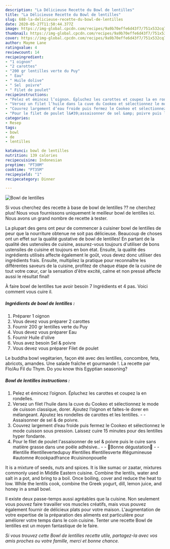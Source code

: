 ```yaml
---
description: "La Délicieuse Recette du Bowl de lentilles"
title: "La Délicieuse Recette du Bowl de lentilles"
slug: 688-la-delicieuse-recette-du-bowl-de-lentilles
date: 2020-05-27T11:50:44.377Z
image: https://img-global.cpcdn.com/recipes/9a9b70effe6d43f7/751x532cq70/bowl-de-lentilles-photo-principale-de-la-recette.jpg
thumbnail: https://img-global.cpcdn.com/recipes/9a9b70effe6d43f7/751x532cq70/bowl-de-lentilles-photo-principale-de-la-recette.jpg
cover: https://img-global.cpcdn.com/recipes/9a9b70effe6d43f7/751x532cq70/bowl-de-lentilles-photo-principale-de-la-recette.jpg
author: Mayme Lane
ratingvalue: 4
reviewcount: 14
recipeingredient:
- "1 oignon"
- "2 carottes"
- "200 gr lentilles verte du Puy"
- " Eau"
- " Huile dolive"
- " Sel  poivre"
- " Filet de poulet"
recipeinstructions:
- "Pelez et émincez l’oignon. Épluchez les carottes et coupez la en rondelles."
- "Versez un filet l’huile dans la cuve du Cookeo et sélectionnez le mode de cuisson classique, dorer. Ajoutez l’oignon et faites-le dorer en mélangeant. Ajoutez les rondelles de carottes et les lentilles.  Assaisonner de sel &amp; de poivre."
- "Couvrez largement d’eau froide puis fermez le Cookeo et sélectionnez le mode cuisson sous pression. Laissez cuire 15 minutes pour des lentilles hyper fondante."
- "Pour le filet de poulet l&#39;assaisonner de sel &amp; poivre puis le cuire sans matière grasse dans une poêle adhésive..  🌸Bonne dégustation🌸  #lentille #lentillevertedupuy #lentilles #lentillesverte #légumineuse #automne #cookpadfrance #cuisinonpouelle"
categories:
- Resep
tags:
- bowl
- de
- lentilles

katakunci: bowl de lentilles 
nutrition: 139 calories
recipecuisine: Indonesian
preptime: "PT30M"
cooktime: "PT35M"
recipeyield: "1"
recipecategory: Dinner

---
```



![Bowl de lentilles](https://img-global.cpcdn.com/recipes/9a9b70effe6d43f7/751x532cq70/bowl-de-lentilles-photo-principale-de-la-recette.jpg)

Si vous cherchez des recette à base de bowl de lentilles ?? ne cherchez plus! Nous vous fournissons uniquement le meilleur bowl de lentilles ici. Nous avons un grand nombre de recette à tester.

La plupart des gens ont peur de commencer à cuisiner bowl de lentilles de peur que la nourriture obtenue ne soit pas délicieuse. Beaucoup de choses ont un effet sur la qualité gustative de bowl de lentilles! En partant de la qualité des ustensiles de cuisine, assurez-vous toujours d'utiliser de bons ustensiles de cuisine et toujours en bon état. Ensuite, la qualité des ingrédients utilisés affecte également le goût, vous devez donc utiliser des ingrédients frais. Ensuite, multipliez la pratique pour reconnaître les différentes saveurs de la cuisine, profitez de chaque étape de la cuisine de tout votre cœur, car la sensation d'être excité, calme et non pressé affecte aussi le résultat final!

<!--inarticleads1-->

À faire bowl de lentilles tue avoir besoin 7 Ingrédients et 4 pas. Voici comment vous cuire il.

##### Ingrédients de bowl de lentilles :

1. Préparer 1 oignon
1. Vous devez vous préparer 2 carottes
1. Fournir 200 gr lentilles verte du Puy
1. Vous devez vous préparer  Eau
1. Fournir  Huile d&#39;olive
1. Vous avez besoin  Sel &amp; poivre
1. Vous devez vous préparer  Filet de poulet


Le buddha bowl vegétarien, façon été avec des lentilles, concombre, feta, abricots, amandes. Une salade fraîche et gourmande !. La recette par Flo/Au Fil du Thym. Do you know this Egyptian seasoning? 

<!--inarticleads2-->

##### Bowl de lentilles instructions :

1. Pelez et émincez l’oignon. Épluchez les carottes et coupez la en rondelles.
1. Versez un filet l’huile dans la cuve du Cookeo et sélectionnez le mode de cuisson classique, dorer. Ajoutez l’oignon et faites-le dorer en mélangeant. Ajoutez les rondelles de carottes et les lentilles. -  - Assaisonner de sel &amp; de poivre.
1. Couvrez largement d’eau froide puis fermez le Cookeo et sélectionnez le mode cuisson sous pression. Laissez cuire 15 minutes pour des lentilles hyper fondante.
1. Pour le filet de poulet l&#39;assaisonner de sel &amp; poivre puis le cuire sans matière grasse dans une poêle adhésive.. -  - 🌸Bonne dégustation🌸 -  - #lentille #lentillevertedupuy #lentilles #lentillesverte #légumineuse #automne #cookpadfrance #cuisinonpouelle


It is a mixture of seeds, nuts and spices. It is like sumac or zaatar, mixtures commonly used in Middle Eastern cuisine. Combine the lentils, water and salt in a pot, and bring to a boil. Once boiling, cover and reduce the heat to low. While the lentils cook, combine the Greek yogurt, dill, lemon juice, and honey in a small bowl. 

<!--inarticleads1-->

<p>
Il existe deux passe-temps aussi agréables que la cuisine. Non seulement vous pouvez faire travailler vos muscles créatifs, mais vous pouvez également fournir de délicieux plats pour votre maison. L'augmentation de votre expertise de la préparation des aliments est particulière pour améliorer votre temps dans le coin cuisine. Tenter une recette Bowl de lentilles est un moyen fantastique de le faire.
</p>

<p>
<i>Si vous trouvez cette Bowl de lentilles recette utile, partagez-la avec vos amis proches ou votre famille, merci et bonne chance.</i>
</p>
